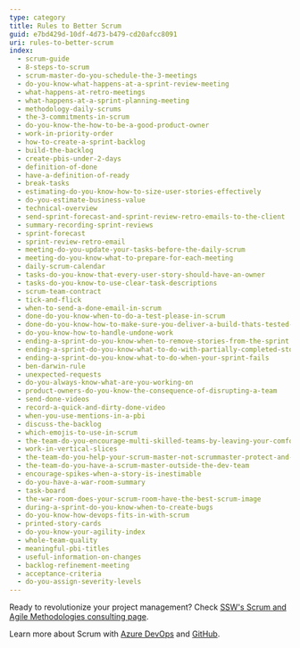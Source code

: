```yaml
---
type: category
title: Rules to Better Scrum
guid: e7bd429d-10df-4d73-b479-cd20afcc8091
uri: rules-to-better-scrum
index:
  - scrum-guide
  - 8-steps-to-scrum
  - scrum-master-do-you-schedule-the-3-meetings
  - do-you-know-what-happens-at-a-sprint-review-meeting
  - what-happens-at-retro-meetings
  - what-happens-at-a-sprint-planning-meeting
  - methodology-daily-scrums
  - the-3-commitments-in-scrum
  - do-you-know-the-how-to-be-a-good-product-owner
  - work-in-priority-order
  - how-to-create-a-sprint-backlog
  - build-the-backlog
  - create-pbis-under-2-days
  - definition-of-done
  - have-a-definition-of-ready
  - break-tasks
  - estimating-do-you-know-how-to-size-user-stories-effectively
  - do-you-estimate-business-value
  - technical-overview
  - send-sprint-forecast-and-sprint-review-retro-emails-to-the-client
  - summary-recording-sprint-reviews
  - sprint-forecast
  - sprint-review-retro-email
  - meeting-do-you-update-your-tasks-before-the-daily-scrum
  - meeting-do-you-know-what-to-prepare-for-each-meeting
  - daily-scrum-calendar
  - tasks-do-you-know-that-every-user-story-should-have-an-owner
  - tasks-do-you-know-to-use-clear-task-descriptions
  - scrum-team-contract
  - tick-and-flick
  - when-to-send-a-done-email-in-scrum
  - done-do-you-know-when-to-do-a-test-please-in-scrum
  - done-do-you-know-how-to-make-sure-you-deliver-a-build-thats-tested-every-sprint
  - do-you-know-how-to-handle-undone-work
  - ending-a-sprint-do-you-know-when-to-remove-stories-from-the-sprint
  - ending-a-sprint-do-you-know-what-to-do-with-partially-completed-stories
  - ending-a-sprint-do-you-know-what-to-do-when-your-sprint-fails
  - ben-darwin-rule
  - unexpected-requests
  - do-you-always-know-what-are-you-working-on
  - product-owners-do-you-know-the-consequence-of-disrupting-a-team
  - send-done-videos
  - record-a-quick-and-dirty-done-video
  - when-you-use-mentions-in-a-pbi
  - discuss-the-backlog
  - which-emojis-to-use-in-scrum
  - the-team-do-you-encourage-multi-skilled-teams-by-leaving-your-comfort-zone
  - work-in-vertical-slices
  - the-team-do-you-help-your-scrum-master-not-scrummaster-protect-and-serve-the-team
  - the-team-do-you-have-a-scrum-master-outside-the-dev-team
  - encourage-spikes-when-a-story-is-inestimable
  - do-you-have-a-war-room-summary
  - task-board
  - the-war-room-does-your-scrum-room-have-the-best-scrum-image
  - during-a-sprint-do-you-know-when-to-create-bugs
  - do-you-know-how-devops-fits-in-with-scrum
  - printed-story-cards
  - do-you-know-your-agility-index
  - whole-team-quality
  - meaningful-pbi-titles
  - useful-information-on-changes
  - backlog-refinement-meeting
  - acceptance-criteria
  - do-you-assign-severity-levels
---
```


Ready to revolutionize your project management? Check [SSW's Scrum and Agile Methodologies consulting page](https://www.ssw.com.au/consulting/scrum).

Learn more about Scrum with [Azure DevOps](/rules-to-better-scrum-using-azure-devops) and [GitHub](/rules-to-better-scrum-using-github).
